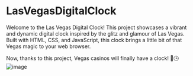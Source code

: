 # LasVegasDigitalClock
Welcome to the Las Vegas Digital Clock! This project showcases a vibrant and dynamic digital clock inspired by the glitz and glamour of Las Vegas. Built with HTML, CSS, and JavaScript, this clock brings a little bit of that Vegas magic to your web browser.

Now, thanks to this project, Vegas casinos will finally have a clock! 🎰🕒
![image](https://github.com/user-attachments/assets/d2c4029e-50ce-45df-9d1d-492bc2a22f5b)
